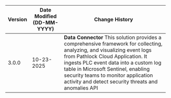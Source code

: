 | **Version** | **Date Modified (DD-MM-YYYY)** | **Change History**                          |
|-------------|--------------------------------|---------------------------------------------|
| 3.0.0       | 10-23-2025                     | **Data Connector** This solution provides a comprehensive framework for collecting, analyzing, and visualizing event logs from Pathlock Cloud Application. It ingests PLC event data into a custom log table in Microsoft Sentinel, enabling security teams to monitor application activity and detect security threats and anomalies API